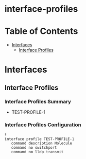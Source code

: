 # interface-profiles
# Table of Contents

- [Interfaces](#interfaces)
  - [Interface Profiles](#interface-profiles)

# Interfaces

## Interface Profiles

### Interface Profiles Summary

- TEST-PROFILE-1

### Interface Profiles Configuration

```eos
!
interface profile TEST-PROFILE-1
   command description Molecule
   command no switchport
   command no lldp transmit
```
